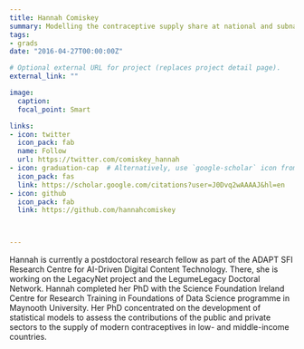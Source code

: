 ```yaml
---
title: Hannah Comiskey
summary: Modelling the contraceptive supply share at national and subnational levels
tags:
- grads
date: "2016-04-27T00:00:00Z"

# Optional external URL for project (replaces project detail page).
external_link: ""

image:
  caption: 
  focal_point: Smart

links:
- icon: twitter
  icon_pack: fab
  name: Follow
  url: https://twitter.com/comiskey_hannah
- icon: graduation-cap  # Alternatively, use `google-scholar` icon from `ai` icon pack
  icon_pack: fas
  link: https://scholar.google.com/citations?user=J0Dvq2wAAAAJ&hl=en
- icon: github
  icon_pack: fab
  link: https://github.com/hannahcomiskey



---
```


Hannah is currently a postdoctoral research fellow as part of the ADAPT SFI Research Centre for AI-Driven Digital Content Technology. There, she is working on the LegacyNet project and the LegumeLegacy Doctoral Network. Hannah completed her PhD with the Science Foundation Ireland Centre for Research Training in Foundations of Data Science programme in Maynooth University. Her PhD concentrated on the development of statistical models to assess the contributions of the public and private sectors to the supply of modern contraceptives in low- and middle-income countries. 

